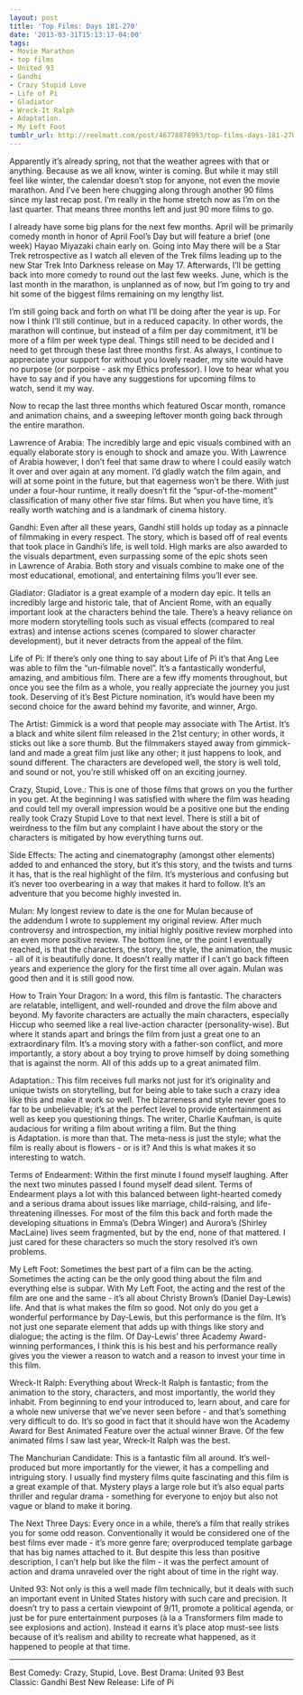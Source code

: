 ```yaml
---
layout: post
title: 'Top Films: Days 181-270'
date: '2013-03-31T15:13:17-04:00'
tags:
- Movie Marathon
- top films
- United 93
- Gandhi
- Crazy Stupid Love
- Life of Pi
- Gladiator
- Wreck-It Ralph
- Adaptation.
- My Left Foot
tumblr_url: http://reelmatt.com/post/46778878993/top-films-days-181-270
---
```


Apparently it’s already spring, not that the weather agrees with that or anything. Because as we all know, winter is coming. But while it may still feel like winter, the calendar doesn’t stop for anyone, not even the movie marathon. And I’ve been here chugging along through another 90 films since my last recap post. I’m really in the home stretch now as I’m on the last quarter. That means three months left and just 90 more films to go.

I already have some big plans for the next few months. April will be primarily comedy month in honor of April Fool’s Day but will feature a brief (one week) Hayao Miyazaki chain early on. Going into May there will be a Star Trek retrospective as I watch all eleven of the Trek films leading up to the new Star Trek Into Darkness release on May 17. Afterwards, I’ll be getting back into more comedy to round out the last few weeks. June, which is the last month in the marathon, is unplanned as of now, but I’m going to try and hit some of the biggest films remaining on my lengthy list.

I’m still going back and forth on what I’ll be doing after the year is up. For now I think I’ll still continue, but in a reduced capacity. In other words, the marathon will continue, but instead of a film per day commitment, it’ll be more of a film per week type deal. Things still need to be decided and I need to get through these last three months first. As always, I continue to appreciate your support for without you lovely reader, my site would have no purpose (or porpoise - ask my Ethics professor). I love to hear what you have to say and if you have any suggestions for upcoming films to watch, send it my way.

Now to recap the last three months which featured Oscar month, romance and animation chains, and a sweeping leftover month going back through the entire marathon.

Lawrence of Arabia: The incredibly large and epic visuals combined with an equally elaborate story is enough to shock and amaze you. With Lawrence of Arabia however, I don’t feel that same draw to where I could easily watch it over and over again at any moment. I’d gladly watch the film again, and will at some point in the future, but that eagerness won’t be there. With just under a four-hour runtime, it really doesn’t fit the “spur-of-the-moment” classification of many other five star films. But when you have time, it’s really worth watching and is a landmark of cinema history.

Gandhi: Even after all these years, Gandhi still holds up today as a pinnacle of filmmaking in every respect. The story, which is based off of real events that took place in Gandhi’s life, is well told. High marks are also awarded to the visuals department, even surpassing some of the epic shots seen in Lawrence of Arabia. Both story and visuals combine to make one of the most educational, emotional, and entertaining films you’ll ever see.

Gladiator: Gladiator is a great example of a modern day epic. It tells an incredibly large and historic tale, that of Ancient Rome, with an equally important look at the characters behind the tale. There’s a heavy reliance on more modern storytelling tools such as visual effects (compared to real extras) and intense actions scenes (compared to slower character development), but it never detracts from the appeal of the film.

Life of Pi: If there’s only one thing to say about Life of Pi it’s that Ang Lee was able to film the “un-filmable novel”. It’s a fantastically wonderful, amazing, and ambitious film. There are a few iffy moments throughout, but once you see the film as a whole, you really appreciate the journey you just took. Deserving of it’s Best Picture nomination, it’s would have been my second choice for the award behind my favorite, and winner, Argo.

The Artist: Gimmick is a word that people may associate with The Artist. It’s a black and white silent film released in the 21st century; in other words, it sticks out like a sore thumb. But the filmmakers stayed away from gimmick-land and made a great film just like any other; it just happens to look, and sound different. The characters are developed well, the story is well told, and sound or not, you’re still whisked off on an exciting journey.

Crazy, Stupid, Love.: This is one of those films that grows on you the further in you get. At the beginning I was satisfied with where the film was heading and could tell my overall impression would be a positive one but the ending really took Crazy Stupid Love to that next level. There is still a bit of weirdness to the film but any complaint I have about the story or the characters is mitigated by how everything turns out.

Side Effects: The acting and cinematography (amongst other elements) added to and enhanced the story, but it’s this story, and the twists and turns it has, that is the real highlight of the film. It’s mysterious and confusing but it’s never too overbearing in a way that makes it hard to follow. It’s an adventure that you become highly invested in.

Mulan: My longest review to date is the one for Mulan because of the addendum I wrote to supplement my original review. After much controversy and introspection, my initial highly positive review morphed into an even more positive review. The bottom line, or the point I eventually reached, is that the characters, the story, the style, the animation, the music - all of it is beautifully done. It doesn’t really matter if I can’t go back fifteen years and experience the glory for the first time all over again. Mulan was good then and it is still good now.

How to Train Your Dragon: In a word, this film is fantastic. The characters are relatable, intelligent, and well-rounded and drove the film above and beyond. My favorite characters are actually the main characters, especially Hiccup who seemed like a real live-action character (personality-wise). But where it stands apart and brings the film from just a great one to an extraordinary film. It’s a moving story with a father-son conflict, and more importantly, a story about a boy trying to prove himself by doing something that is against the norm. All of this adds up to a great animated film.

Adaptation.: This film receives full marks not just for it’s originality and unique twists on storytelling, but for being able to take such a crazy idea like this and make it work so well. The bizarreness and style never goes to far to be unbelievable; it’s at the perfect level to provide entertainment as well as keep you questioning things. The writer, Charlie Kaufman, is quite audacious for writing a film about writing a film. But the thing is Adaptation. is more than that. The meta-ness is just the style; what the film is really about is flowers - or is it? And this is what makes it so interesting to watch.

Terms of Endearment: Within the first minute I found myself laughing. After the next two minutes passed I found myself dead silent. Terms of Endearment plays a lot with this balanced between light-hearted comedy and a serious drama about issues like marriage, child-raising, and life-threatening illnesses. For most of the film this back and forth made the developing situations in Emma’s (Debra Winger) and Aurora’s (Shirley MacLaine) lives seem fragmented, but by the end, none of that mattered. I just cared for these characters so much the story resolved it’s own problems.

My Left Foot: Sometimes the best part of a film can be the acting. Sometimes the acting can be the only good thing about the film and everything else is subpar. With My Left Foot, the acting and the rest of the film are one and the same - it’s all about Christy Brown’s (Daniel Day-Lewis) life. And that is what makes the film so good. Not only do you get a wonderful performance by Day-Lewis, but this performance is the film. It’s not just one separate element that adds up with things like story and dialogue; the acting is the film. Of Day-Lewis’ three Academy Award-winning performances, I think this is his best and his performance really gives you the viewer a reason to watch and a reason to invest your time in this film.

Wreck-It Ralph: Everything about Wreck-It Ralph is fantastic; from the animation to the story, characters, and most importantly, the world they inhabit. From beginning to end your introduced to, learn about, and care for a whole new universe that we’ve never seen before - and that’s something very difficult to do. It’s so good in fact that it should have won the Academy Award for Best Animated Feature over the actual winner Brave. Of the few animated films I saw last year, Wreck-It Ralph was the best.

The Manchurian Candidate: This is a fantastic film all around. It’s well-produced but more importantly for the viewer, it has a compelling and intriguing story. I usually find mystery films quite fascinating and this film is a great example of that. Mystery plays a large role but it’s also equal parts thriller and regular drama - something for everyone to enjoy but also not vague or bland to make it boring.

The Next Three Days: Every once in a while, there’s a film that really strikes you for some odd reason. Conventionally it would be considered one of the best films ever made - it’s more genre fare; overproduced template garbage that has big names attached to it. But despite this less than positive description, I can’t help but like the film - it was the perfect amount of action and drama unraveled over the right about of time in the right way.

United 93: Not only is this a well made film technically, but it deals with such an important event in United States history with such care and precision. It doesn’t try to pass a certain viewpoint of 9/11, promote a political agenda, or just be for pure entertainment purposes (à la a Transformers film made to see explosions and action). Instead it earns it’s place atop must-see lists because of it’s realism and ability to recreate what happened, as it happened to people at that time.

---

Best Comedy: Crazy, Stupid, Love.
Best Drama: United 93
Best Classic: Gandhi
Best New Release: Life of Pi
